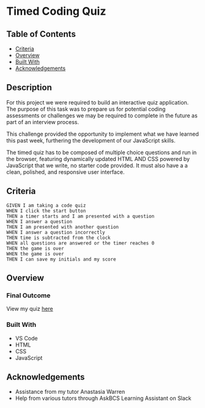 # Timed Coding Quiz

## Table of Contents

- [Criteria](#criteria)
- [Overview](#overview)
- [Built With](#built-with)
- [Acknowledgements](#acknowledgements)

## Description
For this project we were required to build an interactive quiz application. The purpose of this task was to prepare us for potential coding assessments or challenges we may be required to complete in the future as part of an interview process. 

This challenge provided the opportunity to implement what we have learned this past week, furthering the development of our JavaScript skills.

The timed quiz has to be composed of multiple choice questions and run in the browser, featuring dynamically updated HTML AND CSS powered by JavaScript that we write, no starter code provided. It must also have a a clean, polished, and responsive user interface.


## Criteria
```
GIVEN I am taking a code quiz
WHEN I click the start button
THEN a timer starts and I am presented with a question
WHEN I answer a question
THEN I am presented with another question
WHEN I answer a question incorrectly
THEN time is subtracted from the clock
WHEN all questions are answered or the timer reaches 0
THEN the game is over
WHEN the game is over
THEN I can save my initials and my score
```


## Overview
 <!-- Describe overall experience -->

 <!-- Any specific technical things that were learned/improved? -->

 <!-- Any tips? -->


### Final Outcome

View my quiz [here](https://jayabaldwin.github.io/timed-code-quiz/)

<!-- Insert screenshot here -->


### Built With
- VS Code
- HTML
- CSS
- JavaScript


## Acknowledgements
<!-- Add any tutorials -->

- Assistance from my tutor Anastasia Warren
- Help from various tutors through AskBCS Learning Assistant on Slack